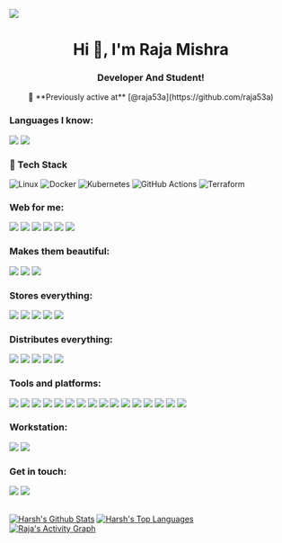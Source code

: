 ![](https://raw.githubusercontent.com/halfrost/halfrost/master/icons/header_.png)
<h1 align="center">Hi 👋, I'm Raja Mishra</h1>
<h3 align="center">Developer And Student!</h3>
<p align="center">🚀 **Previously active at** [@raja53a](https://github.com/raja53a)  </p> 

### Languages I know:
![](https://img.shields.io/badge/Java-ED8B00?style=for-the-badge&logo=java&logoColor=white)
![](https://img.shields.io/badge/Python-00599C?style=for-the-badge&logo=python&logoColor=white)

### 🔧 Tech Stack
![Linux](https://img.shields.io/badge/Linux-FCC624?style=flat&logo=linux&logoColor=black)
![Docker](https://img.shields.io/badge/Docker-2496ED?style=flat&logo=docker&logoColor=white)
![Kubernetes](https://img.shields.io/badge/Kubernetes-326CE5?style=flat&logo=kubernetes&logoColor=white)
![GitHub Actions](https://img.shields.io/badge/GitHub_Actions-2088FF?style=flat&logo=github-actions&logoColor=white)
![Terraform](https://img.shields.io/badge/Terraform-7B42BC?style=flat&logo=terraform&logoColor=white)

### Web for me:<br>
![](https://img.shields.io/badge/React-20232A?style=for-the-badge&logo=react&logoColor=61DAFB)
![](https://img.shields.io/badge/Node.js-339933?style=for-the-badge&logo=nodedotjs&logoColor=white)
![](https://img.shields.io/badge/Express.js-000000?style=for-the-badge&logo=express&logoColor=white)
![](https://img.shields.io/badge/Django-000000?style=for-the-badge&logo=django&logoColor=white)
![](https://img.shields.io/badge/Selenium-43B02A?style=for-the-badge&logo=Selenium&logoColor=white)
![](https://img.shields.io/badge/Spring_Boot-6DB33F?style=for-the-badge&logo=spring-boot&logoColor=white)

### Makes them beautiful:<br>
![](https://img.shields.io/badge/Sass-CC6699?style=for-the-badge&logo=sass&logoColor=white)
![](https://img.shields.io/badge/Bootstrap-563D7C?style=for-the-badge&logo=bootstrap&logoColor=white)
![](https://img.shields.io/badge/Material--UI-0081CB?style=for-the-badge&logo=material-ui&logoColor=white)

### Stores everything:<br>
![](https://img.shields.io/badge/MySQL-00000F?style=for-the-badge&logo=mysql&logoColor=white)
![](https://img.shields.io/badge/PostgreSQL-316192?style=for-the-badge&logo=postgresql&logoColor=white)
![](https://img.shields.io/badge/MongoDB-4EA94B?style=for-the-badge&logo=mongodb&logoColor=white)
![](https://img.shields.io/badge/firebase-ffca28?style=for-the-badge&logo=firebase&logoColor=black)
![](https://img.shields.io/badge/appwrite-ffca28?style=for-the-badge&logo=appwrite&logoColor=black)
###  Distributes everything:
![](https://img.shields.io/badge/Netlify-00C7B7?style=for-the-badge&logo=netlify&logoColor=white)
![](https://img.shields.io/badge/Amazon_Web_Services-FF9900?style=for-the-badge&logo=amazonwebservices&logoColor=white)
![](https://img.shields.io/badge/Microsoft_Azure-232F3E?style=for-the-badge&logo=microsoft_azure&logoColor=white)
![](https://img.shields.io/badge/GitHub_Actions-2088FF?style=for-the-badge&logo=github-actions&logoColor=white)
![](https://img.shields.io/badge/Google_Cloud-4285F4?style=for-the-badge&logo=google-cloud&logoColor=white)

### Tools and platforms:
![](https://img.shields.io/badge/Ubuntu-E95420?style=for-the-badge&logo=ubuntu&logoColor=white)
![](https://img.shields.io/badge/Visual_Studio_Code-0078D4?style=for-the-badge&logo=visual%20studio%20code&logoColor=white)
![](https://img.shields.io/badge/Figma-F24E1E?style=for-the-badge&logo=figma&logoColor=white)
![](https://img.shields.io/badge/github%20copilot-000000?style=for-the-badge&logo=githubcopilot&logoColor=white)
![](https://img.shields.io/badge/Sonarqube-5190cf?style=for-the-badge&logo=sonarqube&logoColor=white)
![](https://img.shields.io/badge/github%20copilot-000000?style=for-the-badge&logo=githubcopilot&logoColor=white)
![](https://img.shields.io/badge/Ansible-000000?style=for-the-badge&logo=ansible&logoColor=white)
![](https://img.shields.io/badge/Azure_DevOps-0078D7?style=for-the-badge&logo=azure-devops&logoColor=white)
![](https://img.shields.io/badge/GitHub_Actions-2088FF?style=for-the-badge&logo=github-actions&logoColor=white)
![](https://img.shields.io/badge/Jenkins-49728B?style=for-the-badge&logo=jenkins&logoColor=white)
![](https://img.shields.io/badge/Kubernetes-3069DE?style=for-the-badge&logo=kubernetes&logoColor=white)
![](https://img.shields.io/badge/Terraform-7B42BC?style=for-the-badge&logo=terraform&logoColor=white)
![](https://img.shields.io/badge/Docker-2CA5E0?style=for-the-badge&logo=docker&logoColor=white)
![](https://img.shields.io/badge/Postman-FF6C37?style=for-the-badge&logo=Postman&logoColor=white)
![](https://img.shields.io/badge/Docker%20Compose-2496ED?style=for-the-badge&logo=docker&logoColor=white)
![](https://img.shields.io/badge/Jira-0052CC?style=for-the-badge&logo=Jira&logoColor=white)

### Workstation:
![](https://img.shields.io/badge/Windows-HP_PAVILION-0078D6?style=for-the-badge&logo=windows&logoColor=white)
![](https://img.shields.io/badge/Intel-Core_i5_11th-0071C5?style=for-the-badge&logo=intel&logoColor=white)

### Get in touch:
[![](https://img.shields.io/badge/Gmail-D14836?style=for-the-badge&logo=gmail&logoColor=white)](mailto:rajamishra.iem@gmail.com)
[![](https://img.shields.io/badge/LinkedIn-0077B5?style=for-the-badge&logo=linkedin&logoColor=white)](https://www.linkedin.com/in/rajamishra53/)

<br>
<a href="https://github.com/raja53a/github-readme-stats"><img alt="Harsh's Github Stats" src="https://github-readme-stats.vercel.app/api?username=raja53a&show_icons=true&count_private=true&theme=react&hide_border=true&bg_color=0D1117" /></a>
<a href="https://github.com/raja53a/github-readme-stats"><img alt="Harsh's Top Languages" src="https://github-readme-stats.vercel.app/api/top-langs/?username=raja53a&langs_count=8&count_private=true&layout=compact&theme=react&hide_border=true&bg_color=0D1117" /></a>
<br>
<a href="https://github.com/raja53a/github-readme-activity-graph"><img alt="Raja's Activity Graph" src="https://activity-graph.herokuapp.com/graph?username=raja53a&bg_color=0D1117&color=5BCDEC&line=5BCDEC&point=FFFFFF&hide_border=true" /></a>
